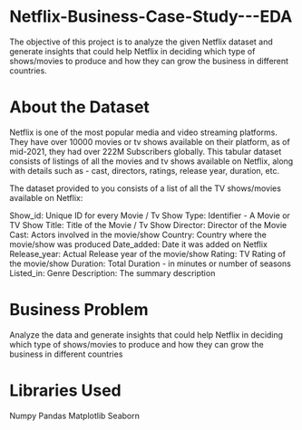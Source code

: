 # Netflix-Business-Case-Study---EDA


The objective of this project is to analyze the given Netflix dataset and generate insights that could help Netflix in deciding which type of shows/movies to produce and how they can grow the business in different countries.



About the Dataset
==================

Netflix is one of the most popular media and video streaming platforms. They have over 10000 movies or tv shows available on their platform, as of mid-2021, they had over 222M Subscribers globally. This tabular dataset consists of listings of all the movies and tv shows available on Netflix, along with details such as - cast, directors, ratings, release year, duration, etc.



The dataset provided to you consists of a list of all the TV shows/movies available on Netflix:

Show_id: Unique ID for every Movie / Tv Show
Type: Identifier - A Movie or TV Show
Title: Title of the Movie / Tv Show
Director: Director of the Movie
Cast: Actors involved in the movie/show
Country: Country where the movie/show was produced
Date_added: Date it was added on Netflix
Release_year: Actual Release year of the movie/show
Rating: TV Rating of the movie/show
Duration: Total Duration - in minutes or number of seasons
Listed_in: Genre
Description: The summary description


Business Problem
=================

Analyze the data and generate insights that could help Netflix in deciding which type of shows/movies to produce and how they can grow the business in different countries



Libraries Used
===============

Numpy
Pandas
Matplotlib
Seaborn

